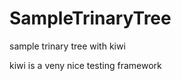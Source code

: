SampleTrinaryTree
=================

sample trinary tree with kiwi 

kiwi is a veny nice testing framework
